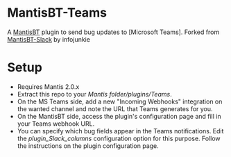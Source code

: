 MantisBT-Teams
==============

A [MantisBT](http://www.mantisbt.org/) plugin to send bug updates to [Microsoft Teams].
Forked from [MantisBT-Slack](https://github.com/infojunkie/MantisBT-Slack) by infojunkie


# Setup
* Requires Mantis 2.0.x
* Extract this repo to your *Mantis folder/plugins/Teams*.
* On the MS Teams side, add a new "Incoming Webhooks" integration on the wanted channel and note the URL that Teams generates for you.
* On the MantisBT side, access the plugin's configuration page and fill in your Teams webhook URL.
* You can specify which bug fields appear in the Teams notifications. Edit the *plugin_Slack_columns* configuration option for this purpose.  Follow the instructions on the plugin configuration page.
